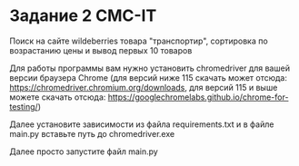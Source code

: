 # Задание 2 СМС-IT
Поиск на сайте wildeberries товара "транспортир", сортировка по возрастанию цены
и вывод первых 10 товаров

Для работы программы вам нужно установить chromedriver для вашей версии браузера 
Chrome (для версий ниже 115 скачать может отсюда: https://chromedriver.chromium.org/downloads, 
для версий 115 и выше можете скачать отсюда: https://googlechromelabs.github.io/chrome-for-testing/)

Далее установите зависимости из файла requirements.txt и в файле main.py вставьте путь до chromedriver.exe

Далее просто запустите файл main.py